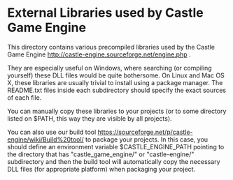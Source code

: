 # External Libraries used by Castle Game Engine

This directory contains various precompiled libraries used by the Castle Game Engine http://castle-engine.sourceforge.net/engine.php .

They are especially useful on Windows, where searching (or compiling yourself) these DLL files would be quite bothersome. On Linux and Mac OS X, these libraries are usually trivial to install using a package manager. The README.txt files inside each subdirectory should specify the exact sources of each file.

You can manually copy these libraries to your projects (or to some directory listed on $PATH, this way they are visible by all projects).

You can also use our build tool https://sourceforge.net/p/castle-engine/wiki/Build%20tool/ to package your projects. In this case, you should define an environment variable $CASTLE_ENGINE_PATH pointing to the directory that has "castle_game_engine/" or "castle-engine/" subdirectory and then the build tool will automatically copy the necessary DLL files (for appropriate platform) when packaging your project.
